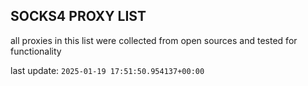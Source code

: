 ## SOCKS4 PROXY LIST

all proxies in this list were collected from open sources and tested for functionality

last update: `2025-01-19 17:51:50.954137+00:00`